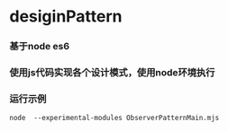 # desiginPattern

### 基于node es6

### 使用js代码实现各个设计模式，使用node环境执行

### 运行示例
```shell
node  --experimental-modules ObserverPatternMain.mjs
```

